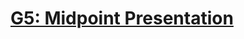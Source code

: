 # [G5: Midpoint Presentation](https://docs.google.com/presentation/d/11R5uKvsS41_Hkx5UN68IoDFvw5useMELq0ub-SoSSrI/edit?usp=sharing)
